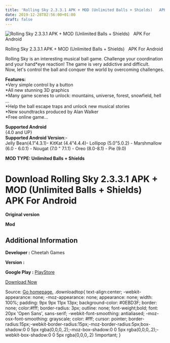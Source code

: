 ```yaml
---
title: 'Rolling Sky 2.3.3.1 APK + MOD (Unlimited Balls + Shields)   APK For Android'
date: 2019-12-28T02:56:00+01:00
draft: false
---
```


![Rolling Sky 2.3.3.1 APK + MOD (Unlimited Balls + Shields)   APK For Android](https://i0.wp.com/apkhome.net/wp-content/uploads/2019/11/Rolling-Sky.png "Rolling Sky 2.3.3.1 APK + MOD (Unlimited Balls + Shields)   APK For Android")

  

Rolling Sky 2.3.3.1 APK + MOD (Unlimited Balls + Shields)   APK For Android

Rolling Sky is an interesting musical ball game. Challenge your coordination and your hand\*eye reaction! The game is very addictive and difficult.  
Now, let's control the ball and conquer the world by overcoming challenges.

**Features:**  
\*Very simple control by a button  
\*All new stunning 3D graphics  
\*Many game scenes to unlock: mountains, universe, forest, snowfield, hell ...  
\*Help the ball escape traps and unlock new musical stories  
\*New soundtracks produced by Alan Walker  
\*Free online game...

**Supported Android**  
{4.0 and UP}  
**Supported Android Version**:-  
Jelly Bean(4.1"4.3.1)- KitKat (4.4"4.4.4)- Lollipop (5.0"5.0.2) - Marshmallow (6.0 - 6.0.1) - Nougat (7.0 " 7.1.1) - Oreo (8.0-8.1) - Pie (9.0)

**MOD TYPE: Unlimited Balls + Shields**

Download Rolling Sky 2.3.3.1 APK + MOD (Unlimited Balls + Shields)   APK For Android
=====================================================================================

**Original version**

**Mod**

Additional Information
----------------------

**Developer :** Cheetah Games

**Version :**

**Google Play :** [PlayStore](https://play.google.com/store/apps/details?id=com.turbochilli.rollingsky)

  

[Download Now](https://store4app.co/post/rolling-sky-2-3-3-1-apk-mod-unlimited-balls-shields-apk-for-android_1574100664)

  
Source: [Go homepage.](https://store4app.co/post/rolling-sky-2-3-3-1-apk-mod-unlimited-balls-shields-apk-for-android_1574100664) .downloadtop{ text-align:center; -webkit-appearance: none; -moz-appearance: none; appearance: none; width: 100%; padding: 9px 9px 11px 13px; background-color: #0EBD3F; border: none; color:#fff; border-radius: 3px; outline: none; font-weight;bold; font: 20px 'Open Sans', sans-serif; -webkit-font-smoothing: antialiased; -moz-osx-font-smoothing: grayscale; color: #fff; cursor: pointer; border-radius:15px;-webkit-border-radius:15px;-moz-border-radius:5px;box-shadow:0 0 5px rgba(0,0,0,.2);-moz-box-shadow:0 0 5px rgba(0,0,0,.2);-webkit-box-shadow:0 0 5px rgba(0,0,0,.2) !important; }